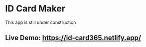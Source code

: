 # ID Card Maker

This app is still under construction

## Live Demo: https://id-card365.netlify.app/

